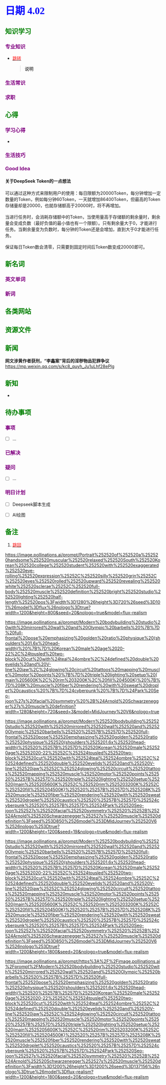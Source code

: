 ## <font color = blue face=楷体 size=6>日期 4.02 </font>

## <font color = green>知识学习 </font>
### <font color = purple>专业知识 </font>
+ <a id = "01-1">  [<font color = red>跳转</font>](#01-2)
   > <font color = o> 说明 </font>
### <font color = purple>生活常识 </font>

### <font color = purple>求职 </font>



## <font color = green>心得 </font>
### <font color = purple>学习心得 </font>
+ 
### <font color = purple>生活技巧 </font>

### <font color = purple>Good Idea </font>
#### 关于DeepSeek Token的一点想法
可以通过这种方式来限制用户的使用：每日限额为20000Token，每分钟增加一定数量的Token，例如每分钟60Token，一天就增加86400Token，但最高的Token存储量却是20000，也就存储额高于20000时，将不再增加。<br/><br/>当进行任务时，会消耗存储额中的Token，当使用量高于存储额的剩余量时，剩余量会变成负数（最好负值的最小值也有一个限额）。只有剩余量大于0，才能进行任务。当剩余量变为负数时，每分钟的Token还是会增加，直到大于0才能进行任务。<br/><br/>保证每日Token数会清零，只需要到固定时间后Token数变成20000即可。


## <font color = green>新名词 </font>
### <font color = purple>英文单词 </font>
### <font color = purple>新词 </font>



## <font color = green>各类网站 </font>


## <font color = green>资源文件 </font>


## <font color = green>新闻 </font>
**网文涉黄作者获刑，“李鑫案”背后的淫秽物品犯罪争议**  
https://mp.weixin.qq.com/s/kc8_quyh_Ju1uLhf28ePlg

## <font color = green>新知 </font>
+ 

## <font color = green>待办事项 </font>
### <font color = purple>事项 </font>
- [ ] ...
### <font color = purple>已解决 </font>
### <font color = purple>疑问 </font>
- [ ] ...
### <font color = purple>明日计划 </font>
- [ ] Deepseek脚本生成
- [ ] AI绘图


## <font color = green>备注 </font>
  1. <a id ="01-2">[<font color = red>跳回</font>](#01-1)

https://image.pollinations.ai/prompt/Portrait%252520of%252520a%252520handsome%252520muscular%252520relaxed%252520South%252520Korean%252520college%252520student%252520with%252520exaggerated%252520eye-rolling%252520expression%25252C%252520silly%252520grin%25252C%252520eyes%252520rolled%252520upward%252520revealing%252520white%252520sclerae%25252C%252520full-body%252520muscle%252520definition%252520bright%252520studio%252520lighting%252520half-length%252520pos%3Fwidth%3D1280%26height%3D720%26seed%3D101%26model%3Dflux%26nologo%3Dtrue?width=1200&height=800&seed=20&nologo=true&model=flux-realism



https://image.pollinations.ai/prompt/Modern%20bodybuilding%20studio%20with%20mirrored%20wall%20and%20Olympic%20barbells%20%7B%7D%20full-frontal%20pose%20emphasizing%20golden%20ratio%20physique%20(shoulders%201.6x%20head-width)%20%7B%7D%20Korean%20male%20age%2020-22%2C%24tousled%20two-block%20cut%20with%24teal%24ombre%2C%24defined%20double%20eyelids%20and%20V-line%20jaw%2C%24glowing%20circuit%20tattoos%20mapping%20muscle%20motor%20points%20%7B%7D%20triple%20lighting%20setup%20(main%205600K%2C%20rim%203200K%2C%20fill%204500K)%20%7B%7D%208K%20muscle%20fiber%20rendering%20with%20sweat%20droplet%20caustics%20%7B%7D%24cyberpunk%20%7B%7D%24Park%20Seo-joon%27s%20facial%20symmetry%20%2B%24Arnold%20Schwarzenegger%27s%20muscle%20definition?width=1280&height=720&seed=3&model=MidJourney%20V6&nologo=true

https://image.pollinations.ai/prompt/Modern%252520bodybuilding%252520studio%252520with%252520mirrored%252520wall%252520and%252520Olympic%252520barbells%252520%25257B%25257D%252520full-frontal%252520pose%252520emphasizing%252520golden%252520ratio%252520physique%252520(shoulders%2525201.6x%252520head-width)%252520%25257B%25257D%252520Korean%252520male%252520age%25252020-22%25252C%252524tousled%252520two-block%252520cut%252520with%252524teal%252524ombre%25252C%252524defined%252520double%252520eyelids%252520and%252520V-line%252520jaw%25252C%252524glowing%252520circuit%252520tattoos%252520mapping%252520muscle%252520motor%252520points%252520%25257B%25257D%252520triple%252520lighting%252520setup%252520(main%2525205600K%25252C%252520rim%2525203200K%25252C%252520fill%2525204500K)%252520%25257B%25257D%2525208K%252520muscle%252520fiber%252520rendering%252520with%252520sweat%252520droplet%252520caustics%252520%25257B%25257D%252524cyberpunk%252520%25257B%25257D%252524Park%252520Seo-joon%252527s%252520facial%252520symmetry%252520%25252B%252524Arnold%252520Schwarzenegger%252527s%252520muscle%252520definition%3Fseed%253D850%2526model%253DMidJourney%252520V6%2526nologo%253Dtrue?width=1200&height=1200&seed=19&nologo=true&model=flux-realism


https://image.pollinations.ai/prompt/Modern%252520bodybuilding%252520studio%252520with%252520mirrored%252520wall%252520and%252520Olympic%252520barbells%252520%25257B%25257D%252520full-frontal%252520pose%252520emphasizing%252520golden%252520ratio%252520physique%252520(shoulders%2525201.6x%252520head-width)%252520%25257B%25257D%252520Korean%252520male%252520age%25252020-22%25252C%252524tousled%252520two-block%252520cut%252520with%252524teal%252524ombre%25252C%252524defined%252520double%252520eyelids%252520and%252520V-line%252520jaw%25252C%252524glowing%252520circuit%252520tattoos%252520mapping%252520muscle%252520motor%252520points%252520%25257B%25257D%252520triple%252520lighting%252520setup%252520(main%2525205600K%25252C%252520rim%2525203200K%25252C%252520fill%2525204500K)%252520%25257B%25257D%2525208K%252520muscle%252520fiber%252520rendering%252520with%252520sweat%252520droplet%252520caustics%252520%25257B%25257D%252524cyberpunk%252520%25257B%25257D%252524Park%252520Seo-joon%252527s%252520facial%252520symmetry%252520%25252B%252524Arnold%252520Schwarzenegger%252527s%252520muscle%252520definition%3Fseed%253D850%2526model%253DMidJourney%252520V6%2526nologo%253Dtrue?width=1200&height=1800&seed=20&nologo=true&model=flux-realism

https://image.pollinations.ai/prompt/https%3A%2F%2Fimage.pollinations.ai%2Fprompt%2FModern%252520bodybuilding%252520studio%252520with%252520mirrored%252520wall%252520and%252520Olympic%252520barbells%252520%25257B%25257D%252520full-frontal%252520pose%252520emphasizing%252520golden%252520ratio%252520physique%252520(shoulders%2525201.6x%252520head-width)%252520%25257B%25257D%252520Korean%252520male%252520age%25252020-22%25252C%252524tousled%252520two-block%252520cut%252520with%252524teal%252524ombre%25252C%252524defined%252520double%252520eyelids%252520and%252520V-line%252520jaw%25252C%252524glowing%252520circuit%252520tattoos%252520mapping%252520muscle%252520motor%252520points%252520%25257B%25257D%252520triple%252520lighting%252520setup%252520(main%2525205600K%25252C%252520rim%2525203200K%25252C%252520fill%2525204500K)%252520%25257B%25257D%2525208K%252520muscle%252520fiber%252520rendering%252520with%252520sweat%252520droplet%252520caustics%252520%25257B%25257D%252524cyberpunk%252520%25257B%25257D%252524Park%252520Seo-joon%252527s%252520facial%252520symmetry%252520%25252B%252524Arnold%252520Schwarzenegger%252527s%252520muscle%252520definition%3Fwidth%3D1200%26height%3D1200%26seed%3D137156%26nologo%3Dtrue%26model%3Dflux-realism?width=1200&height=1800&seed=20&nologo=true&model=flux-realism
<!--stackedit_data:
eyJoaXN0b3J5IjpbLTExMTg2OTg0NDksLTE1MDY5NjkyNDEsMz
A3MzE1NDM0LC0xODQ3MTcxMjM5LDE2NTUwMDMxOTQsMjA4NDA1
NjU4NywxMzkzMDI3MjM5LC0xNTU3MzkyMjcsLTEwMjYwODc3MC
wtMjA4ODU3MTQ5NSwtODgzODE5MTk4LDE5NTYxMjk2MzYsLTcx
NzczNDE4NiwtNzk1NjEwNDQyLDE1NjIzNjM1OTIsNjg5NzkyNj
Q4XX0=
-->